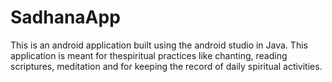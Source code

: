 # SadhanaApp
This is an android application built using the android studio in Java. This application is meant for thespiritual practices like chanting, reading scriptures, meditation and for keeping the record of daily spiritual activities.

